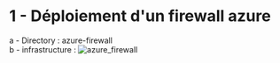 <h1>1 -  Déploiement d'un firewall azure</h1>

a - Directory : azure-firewall<br/>
b - infrastructure :
![azure_firewall](https://user-images.githubusercontent.com/5339905/128845356-18709712-ae9d-4031-9f8b-ead3600fbb15.jpg)

